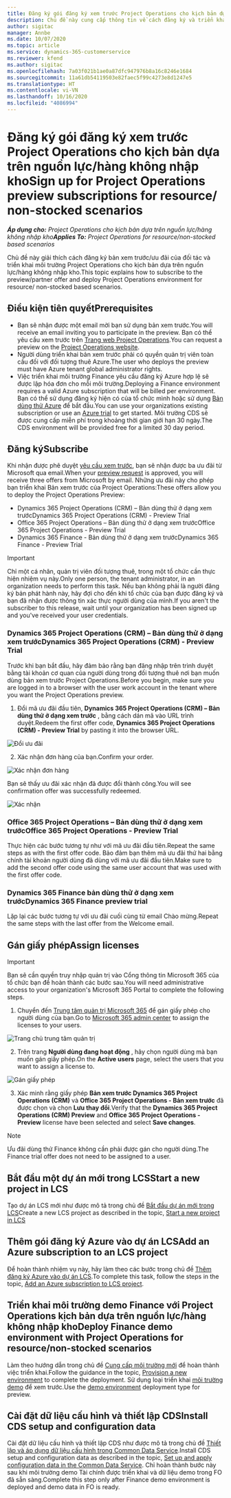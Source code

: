 ```yaml
---
title: Đăng ký gói đăng ký xem trước Project Operations cho kịch bản dựa trên nguồn lực/hàng không nhập kho
description: Chủ đề này cung cấp thông tin về cách đăng ký và triển khai Project Operations cho kịch bản dựa trên nguồn lực/hàng không nhập kho.
author: sigitac
manager: Annbe
ms.date: 10/07/2020
ms.topic: article
ms.service: dynamics-365-customerservice
ms.reviewer: kfend
ms.author: sigitac
ms.openlocfilehash: 7a03f021b1ae0a87dfc947976b8a16c8246e1684
ms.sourcegitcommit: 11a61db54119503e82faec5f99c4273e8d1247e5
ms.translationtype: HT
ms.contentlocale: vi-VN
ms.lasthandoff: 10/16/2020
ms.locfileid: "4086994"
---
```

# <a name="sign-up-for-project-operations-preview-subscriptions-for-resource-non-stocked-scenarios"></a><span data-ttu-id="4341a-103">Đăng ký gói đăng ký xem trước Project Operations cho kịch bản dựa trên nguồn lực/hàng không nhập kho</span><span class="sxs-lookup"><span data-stu-id="4341a-103">Sign up for Project Operations preview subscriptions for resource/ non-stocked scenarios</span></span>

<span data-ttu-id="4341a-104">_**Áp dụng cho:** Project Operations cho kịch bản dựa trên nguồn lực/hàng không nhập kho_</span><span class="sxs-lookup"><span data-stu-id="4341a-104">_**Applies To:** Project Operations for resource/non-stocked based scenarios_</span></span>

<span data-ttu-id="4341a-105">Chủ đề này giải thích cách đăng ký bản xem trước/ưu đãi của đối tác và triển khai môi trường Project Operations cho kịch bản dựa trên nguồn lực/hàng không nhập kho.</span><span class="sxs-lookup"><span data-stu-id="4341a-105">This topic explains how to subscribe to the preview/partner offer and deploy Project Operations environment for resource/ non-stocked based scenarios.</span></span>

## <a name="prerequisites"></a><span data-ttu-id="4341a-106">Điều kiện tiên quyết</span><span class="sxs-lookup"><span data-stu-id="4341a-106">Prerequisites</span></span>

- <span data-ttu-id="4341a-107">Bạn sẽ nhận được một email mời bạn sử dụng bản xem trước.</span><span class="sxs-lookup"><span data-stu-id="4341a-107">You will receive an email inviting you to participate in the preview.</span></span> <span data-ttu-id="4341a-108">Bạn có thể yêu cầu xem trước trên [Trang web Project Operations](https://dynamics.microsoft.com/en-us/project-operations/overview/).</span><span class="sxs-lookup"><span data-stu-id="4341a-108">You can request a preview on the [Project Operations website](https://dynamics.microsoft.com/en-us/project-operations/overview/).</span></span>
- <span data-ttu-id="4341a-109">Người dùng triển khai bản xem trước phải có quyền quản trị viên toàn cầu đối với đối tượng thuê Azure.</span><span class="sxs-lookup"><span data-stu-id="4341a-109">The user who deploys the preview must have Azure tenant global administrator rights.</span></span>
- <span data-ttu-id="4341a-110">Việc triển khai môi trường Finance yêu cầu đăng ký Azure hợp lệ sẽ được lập hóa đơn cho mỗi môi trường.</span><span class="sxs-lookup"><span data-stu-id="4341a-110">Deploying a Finance environment requires a valid Azure subscription that will be billed per environment.</span></span> <span data-ttu-id="4341a-111">Bạn có thể sử dụng đăng ký hiện có của tổ chức mình hoặc sử dụng [Bản dùng thử Azure](https://azure.microsoft.com/en-us/free/) để bắt đầu.</span><span class="sxs-lookup"><span data-stu-id="4341a-111">You can use your organizations existing subscription or use an [Azure trial](https://azure.microsoft.com/en-us/free/) to get started.</span></span> <span data-ttu-id="4341a-112">Môi trường CDS sẽ được cung cấp miễn phí trong khoảng thời gian giới hạn 30 ngày.</span><span class="sxs-lookup"><span data-stu-id="4341a-112">The CDS environment will be provided free for a limited 30 day period.</span></span>

## <a name="subscribe"></a><span data-ttu-id="4341a-113">Đăng ký</span><span class="sxs-lookup"><span data-stu-id="4341a-113">Subscribe</span></span>

<span data-ttu-id="4341a-114">Khi nhận được phê duyệt [yêu cầu xem trước](https://forms.office.com/FormsPro/Pages/ResponsePage.aspx?id=v4j5cvGGr0GRqy180BHbR56j8lZs0FdAvwT75_WNFyxUMkRDV1NYQU5TNjE2VjhKOVBUNVg2R0s1NC4u), bạn sẽ nhận được ba ưu đãi từ Microsoft qua email.</span><span class="sxs-lookup"><span data-stu-id="4341a-114">When your [preview request](https://forms.office.com/FormsPro/Pages/ResponsePage.aspx?id=v4j5cvGGr0GRqy180BHbR56j8lZs0FdAvwT75_WNFyxUMkRDV1NYQU5TNjE2VjhKOVBUNVg2R0s1NC4u) is approved, you will receive three offers from Microsoft by email.</span></span> <span data-ttu-id="4341a-115">Những ưu đãi này cho phép bạn triển khai Bản xem trước của Project Operations:</span><span class="sxs-lookup"><span data-stu-id="4341a-115">These offers allow you to deploy the Project Operations Preview:</span></span>

- <span data-ttu-id="4341a-116">Dynamics 365 Project Operations (CRM) – Bản dùng thử ở dạng xem trước</span><span class="sxs-lookup"><span data-stu-id="4341a-116">Dynamics 365 Project Operations (CRM) - Preview Trial</span></span>
- <span data-ttu-id="4341a-117">Office 365 Project Operations – Bản dùng thử ở dạng xem trước</span><span class="sxs-lookup"><span data-stu-id="4341a-117">Office 365 Project Operations - Preview Trial</span></span>
- <span data-ttu-id="4341a-118">Dynamics 365 Finance - Bản dùng thử ở dạng xem trước</span><span class="sxs-lookup"><span data-stu-id="4341a-118">Dynamics 365 Finance - Preview Trial</span></span>

> [!IMPORTANT]
> <span data-ttu-id="4341a-119">Chỉ một cá nhân, quản trị viên đối tượng thuê, trong một tổ chức cần thực hiện nhiệm vụ này.</span><span class="sxs-lookup"><span data-stu-id="4341a-119">Only one person, the tenant administrator, in an organization needs to perform this task.</span></span> <span data-ttu-id="4341a-120">Nếu bạn không phải là người đăng ký bản phát hành này, hãy đợi cho đến khi tổ chức của bạn được đăng ký và bạn đã nhận được thông tin xác thực người dùng của mình.</span><span class="sxs-lookup"><span data-stu-id="4341a-120">If you aren't the subscriber to this release, wait until your organization has been signed up and you've received your user credentials.</span></span>

### <a name="dynamics-365-project-operations-crm---preview-trial"></a><span data-ttu-id="4341a-121">Dynamics 365 Project Operations (CRM) – Bản dùng thử ở dạng xem trước</span><span class="sxs-lookup"><span data-stu-id="4341a-121">Dynamics 365 Project Operations (CRM) - Preview Trial</span></span> 

<span data-ttu-id="4341a-122">Trước khi bạn bắt đầu, hãy đảm bảo rằng bạn đăng nhập trên trình duyệt bằng tài khoản cơ quan của người dùng trong đối tượng thuê nơi bạn muốn dùng bản xem trước Project Operations.</span><span class="sxs-lookup"><span data-stu-id="4341a-122">Before you begin, make sure you are logged in to a browser with the user work account in the tenant where you want the Project Operations preview.</span></span>

1. <span data-ttu-id="4341a-123">Đổi mã ưu đãi đầu tiên, **Dynamics 365 Project Operations (CRM) – Bản dùng thử ở dạng xem trước** , bằng cách dán mã vào URL trình duyệt.</span><span class="sxs-lookup"><span data-stu-id="4341a-123">Redeem the first offer code, **Dynamics 365 Project Operations (CRM) - Preview Trial** by pasting it into the browser URL.</span></span>

![Đổi ưu đãi](./media/16RedeemFirstOfferNew.png)

2. <span data-ttu-id="4341a-125">Xác nhận đơn hàng của bạn.</span><span class="sxs-lookup"><span data-stu-id="4341a-125">Confirm your order.</span></span>

![Xác nhận đơn hàng](./media/17ConfirmOrderNew.png)

<span data-ttu-id="4341a-127">Bạn sẽ thấy ưu đãi xác nhận đã được đổi thành công.</span><span class="sxs-lookup"><span data-stu-id="4341a-127">You will see confirmation offer was successfully redeemed.</span></span>

![Xác nhận](./media/18OrderConfirmationNew.png)

### <a name="office-365-project-operations---preview-trial"></a><span data-ttu-id="4341a-129">Office 365 Project Operations – Bản dùng thử ở dạng xem trước</span><span class="sxs-lookup"><span data-stu-id="4341a-129">Office 365 Project Operations - Preview Trial</span></span>

<span data-ttu-id="4341a-130">Thực hiện các bước tương tự như với mã ưu đãi đầu tiên.</span><span class="sxs-lookup"><span data-stu-id="4341a-130">Repeat the same steps as with the first offer code.</span></span> <span data-ttu-id="4341a-131">Bảo đảm bạn thêm mã ưu đãi thứ hai bằng chính tài khoản người dùng đã dùng với mã ưu đãi đầu tiên.</span><span class="sxs-lookup"><span data-stu-id="4341a-131">Make sure to add the second offer code using the same user account that was used with the first offer code.</span></span>

### <a name="dynamics-365-finance-preview-trial"></a><span data-ttu-id="4341a-132">Dynamics 365 Finance bản dùng thử ở dạng xem trước</span><span class="sxs-lookup"><span data-stu-id="4341a-132">Dynamics 365 Finance preview trial</span></span>

<span data-ttu-id="4341a-133">Lặp lại các bước tương tự với ưu đãi cuối cùng từ email Chào mừng.</span><span class="sxs-lookup"><span data-stu-id="4341a-133">Repeat the same steps with the last offer from the Welcome email.</span></span>

## <a name="assign-licenses"></a><span data-ttu-id="4341a-134">Gán giấy phép</span><span class="sxs-lookup"><span data-stu-id="4341a-134">Assign licenses</span></span>

> [!IMPORTANT]
> <span data-ttu-id="4341a-135">Bạn sẽ cần quyền truy nhập quản trị vào Cổng thông tin Microsoft 365 của tổ chức bạn để hoàn thành các bước sau.</span><span class="sxs-lookup"><span data-stu-id="4341a-135">You will need administrative access to your organization's Microsoft 365 Portal to complete the following steps.</span></span>

1. <span data-ttu-id="4341a-136">Chuyển đến [Trung tâm quản trị Microsoft 365](https://portal.office.com/) để gán giấy phép cho người dùng của bạn.</span><span class="sxs-lookup"><span data-stu-id="4341a-136">Go to [Microsoft 365 admin center](https://portal.office.com/) to assign the licenses to your users.</span></span>

![Trang chủ trung tâm quản trị](./media/14AdminPortal.png)

2. <span data-ttu-id="4341a-138">Trên trang **Người dùng đang hoạt động** , hãy chọn người dùng mà bạn muốn gán giấy phép.</span><span class="sxs-lookup"><span data-stu-id="4341a-138">On the **Active users** page, select the users that you want to assign a license to.</span></span>

![Gán giấy phép](./media/15AssignLicenses.png)

3. <span data-ttu-id="4341a-140">Xác minh rằng giấy phép **Bản xem trước Dynamics 365 Project Operations (CRM)** và **Office 365 Project Operations - Bản xem trước** đã được chọn và chọn **Lưu thay đổi**.</span><span class="sxs-lookup"><span data-stu-id="4341a-140">Verify that the **Dynamics 365 Project Operations (CRM) Preview** and **Office 365 Project Operations - Preview** license have been selected and select **Save changes**.</span></span>

> [!NOTE]
> <span data-ttu-id="4341a-141">Ưu đãi dùng thử Finance không cần phải được gán cho người dùng.</span><span class="sxs-lookup"><span data-stu-id="4341a-141">The Finance trial offer does not need to be assigned to a user.</span></span>

## <a name="start-a-new-project-in-lcs"></a><span data-ttu-id="4341a-142">Bắt đầu một dự án mới trong LCS</span><span class="sxs-lookup"><span data-stu-id="4341a-142">Start a new project in LCS</span></span>

<span data-ttu-id="4341a-143">Tạo dự án LCS mới như được mô tả trong chủ đề [Bắt đầu dự án mới trong LCS](create-lcs-project.md)</span><span class="sxs-lookup"><span data-stu-id="4341a-143">Create a new LCS project as described in the topic, [Start a new project in LCS](create-lcs-project.md)</span></span>

## <a name="add-an-azure-subscription-to-an-lcs-project"></a><span data-ttu-id="4341a-144">Thêm gói đăng ký Azure vào dự án LCS</span><span class="sxs-lookup"><span data-stu-id="4341a-144">Add an Azure subscription to an LCS project</span></span>

<span data-ttu-id="4341a-145">Để hoàn thành nhiệm vụ này, hãy làm theo các bước trong chủ đề [Thêm đăng ký Azure vào dự án LCS](resource-add-azure-subscription-lcs-project.md).</span><span class="sxs-lookup"><span data-stu-id="4341a-145">To complete this task, follow the steps in the topic, [Add an Azure subscription to LCS project](resource-add-azure-subscription-lcs-project.md).</span></span>

## <a name="deploy-finance-demo-environment-with-project-operations-for-resourcenon-stocked-scenarios"></a><span data-ttu-id="4341a-146">Triển khai môi trường demo Finance với Project Operations kịch bản dựa trên nguồn lực/hàng không nhập kho</span><span class="sxs-lookup"><span data-stu-id="4341a-146">Deploy Finance demo environment with Project Operations for resource/non-stocked scenarios</span></span>

<span data-ttu-id="4341a-147">Làm theo hướng dẫn trong chủ đề [Cung cấp môi trường mới](resource-provision-new-environment.md) để hoàn thành việc triển khai.</span><span class="sxs-lookup"><span data-stu-id="4341a-147">Follow the guidance in the topic, [Provision a new environment](resource-provision-new-environment.md) to complete the deployment.</span></span> <span data-ttu-id="4341a-148">Sử dụng loại triển khai [môi trường demo](https://docs.microsoft.com/dynamics365/fin-ops-core/dev-itpro/deployment/deploy-demo-environment) để xem trước.</span><span class="sxs-lookup"><span data-stu-id="4341a-148">Use the [demo environment](https://docs.microsoft.com/dynamics365/fin-ops-core/dev-itpro/deployment/deploy-demo-environment) deployment type for preview.</span></span> 

## <a name="install-cds-setup-and-configuration-data"></a><span data-ttu-id="4341a-149">Cài đặt dữ liệu cấu hình và thiết lập CDS</span><span class="sxs-lookup"><span data-stu-id="4341a-149">Install CDS setup and configuration data</span></span>

<span data-ttu-id="4341a-150">Cài đặt dữ liệu cấu hình và thiết lập CDS như được mô tả trong chủ đề [Thiết lập và áp dụng dữ liệu cấu hình trong Common Data Service](resource-apply-pro-setup-config-data.md).</span><span class="sxs-lookup"><span data-stu-id="4341a-150">Install CDS setup and configuration data as described in the topic, [Set up and apply configuration data in the Common Data Service](resource-apply-pro-setup-config-data.md).</span></span>
<span data-ttu-id="4341a-151">Chỉ hoàn thành bước này sau khi môi trường demo Tài chính được triển khai và dữ liệu demo trong FO đã sẵn sàng.</span><span class="sxs-lookup"><span data-stu-id="4341a-151">Complete this step only after Finance demo environment is deployed and demo data in FO is ready.</span></span>
